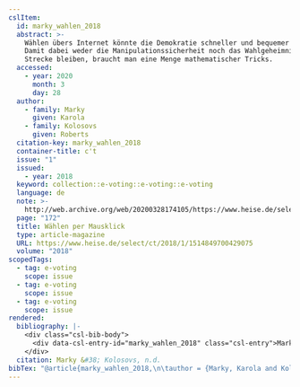 ```yaml
---
cslItem:
  id: marky_wahlen_2018
  abstract: >-
    Wählen übers Internet könnte die Demokratie schneller und bequemer machen.
    Damit dabei weder die Manipulationssicherheit noch das Wahlgeheimnis auf der
    Strecke bleiben, braucht man eine Menge mathematischer Tricks.
  accessed:
    - year: 2020
      month: 3
      day: 28
  author:
    - family: Marky
      given: Karola
    - family: Kolosovs
      given: Roberts
  citation-key: marky_wahlen_2018
  container-title: c't
  issue: "1"
  issued:
    - year: 2018
  keyword: collection::e-voting::e-voting::e-voting
  language: de
  note: >-
    http://web.archive.org/web/20200328174105/https://www.heise.de/select/ct/2018/1/1514849700429075
  page: "172"
  title: Wählen per Mausklick
  type: article-magazine
  URL: https://www.heise.de/select/ct/2018/1/1514849700429075
  volume: "2018"
scopedTags:
  - tag: e-voting
    scope: issue
  - tag: e-voting
    scope: issue
  - tag: e-voting
    scope: issue
rendered:
  bibliography: |-
    <div class="csl-bib-body">
      <div data-csl-entry-id="marky_wahlen_2018" class="csl-entry">Marky, K., &#38; Kolosovs, R. n.d.. Wählen per Mausklick. <i>c’t</i>, <i>2018</i>(1), 172. https://www.heise.de/select/ct/2018/1/1514849700429075</div>
    </div>
  citation: Marky &#38; Kolosovs, n.d.
bibTex: "@article{marky_wahlen_2018,\n\tauthor = {Marky, Karola and Kolosovs, Roberts},\n\tjournal = {c't},\n\tnumber = {1},\n\tnote = {http://web.archive.org/web/20200328174105/https://www.heise.de/select/ct/2018/1/1514849700429075},\n\tpages = {172},\n\ttitle = {W{\\\" a}hlen per {Mausklick}},\n\thowpublished = {https://www.heise.de/select/ct/2018/1/1514849700429075},\n\tvolume = {2018},\n}\n\n"
---
```

